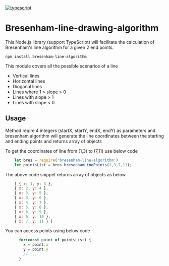 [![typescript](https://camo.githubusercontent.com/56e4a1d9c38168bd7b1520246d6ee084ab9abbbb/68747470733a2f2f62616467656e2e6e65742f62616467652f69636f6e2f547970655363726970743f69636f6e3d74797065736372697074266c6162656c266c6162656c436f6c6f723d626c756526636f6c6f723d353535353535)](https://www.typescriptlang.org/)

# Bresenham-line-drawing-algorithm

This Node.js library (support TypeScript) will facilitate the calculation of Bresenham's line algorithm for a given 2 end points.
      
    npm install bresenham-line-algorithm

This module covers all the possible scenarios of a line
  * Vertical lines
  * Horizontal lines
  * Dioganal lines
  * Lines where 1 > slope > 0
  * Lines with slope > 1
  * Lines with slope < 0
 
## Usage
Method reqire 4 integers (startX, startY, endX, endY) as parameters and bresenham algorithm will generate the line coordinates between the starting and ending points and returns array of objects

To get the coordinates of line from (1,3) to (7,11) use below code
```js
    let bres = require('bresenham-line-algorithm')
    let pointsList = bres.bresenhamLinePoints(1,3,7,11);
```    
The above code snippet returns array of objects as below
```js
    [ { x: 1, y: 3 },
    { x: 2, y: 4 },
    { x: 3, y: 5 },
    { x: 3, y: 6 },
    { x: 4, y: 7 },
    { x: 5, y: 8 },
    { x: 6, y: 9 },
    { x: 6, y: 10 },
    { x: 7, y: 11 } ]
```    
  You can access points using below code
```js  
      for(const point of pointsList) {
        x = point.x
        y = point.y
        // ...
      }
```
